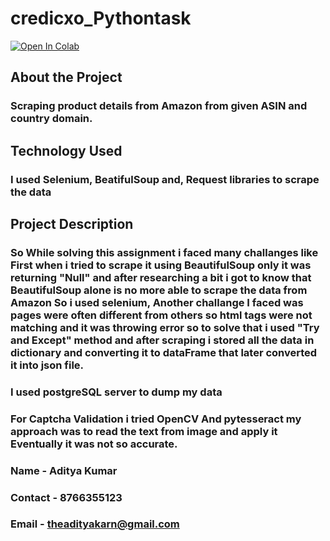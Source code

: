# credicxo_Pythontask
[![Open In Colab](https://colab.research.google.com/assets/colab-badge.svg)](https://colab.research.google.com/github/Aditya-x/credicxo_Pythontask/blob/main/credicxo_task.ipynb)

## About the Project
### Scraping product details from Amazon from given ASIN and country domain.


## Technology Used
### I used Selenium, BeatifulSoup and, Request libraries to scrape the data 


## Project Description 
### So While solving this assignment i faced many challanges like First when i tried to scrape it using BeautifulSoup only it was returning "Null" and after researching a bit i got to know that BeautifulSoup alone is no more able to scrape the data from Amazon So i used selenium, Another challange I faced was pages were often different from others so html tags were not matching and it was throwing error so to solve that i used "Try and Except" method and after scraping i stored all the data in dictionary and converting it to dataFrame that later converted it into json file.
### I used postgreSQL server to dump my data
### For Captcha Validation i tried OpenCV And pytesseract my approach was to read the text from image and apply it Eventually it was not so accurate.


### Name - Aditya Kumar 
### Contact - 8766355123
### Email - theadityakarn@gmail.com
